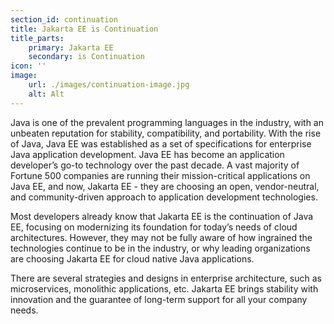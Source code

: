 ```yaml
---
section_id: continuation
title: Jakarta EE is Continuation
title_parts:
    primary: Jakarta EE
    secondary: is Continuation
icon: ''
image:
    url: ./images/continuation-image.jpg
    alt: Alt
---
```


Java is one of the prevalent programming languages in the industry, with an unbeaten reputation for stability, compatibility, and portability. 
With the rise of Java, Java EE was established as a set of specifications for enterprise Java application development. Java EE has become an 
application developer’s go-to technology over the past decade. A vast majority of Fortune 500 companies are running their mission-critical 
applications on Java EE, and now, Jakarta EE - they are choosing an open, vendor-neutral, and community-driven approach to application 
development technologies.

Most developers already know that Jakarta EE is the continuation of Java EE, focusing on modernizing its foundation for today’s needs of cloud 
architectures. However, they may not be fully aware of how ingrained the technologies continue to be in the industry, or why leading organizations 
are choosing Jakarta EE for cloud native Java applications.

There are several strategies and designs in enterprise architecture, such as microservices, monolithic applications, etc. Jakarta EE brings 
stability with innovation and the guarantee of long-term support for all your company needs.